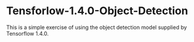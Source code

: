 # Tensforlow-1.4.0-Object-Detection
This is a simple exercise of using the object detection model supplied by Tensorflow 1.4.0. 
